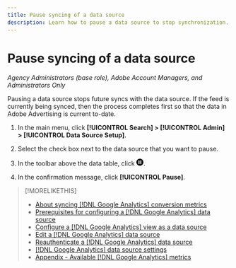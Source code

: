 ```yaml
---
title: Pause syncing of a data source
description: Learn how to pause a data source to stop synchronization. 
---
```

# Pause syncing of a data source

*Agency Administrators (base role), Adobe Account Managers, and Administrators Only*

Pausing a data source stops future syncs with the data source. If the feed is currently being synced, then the process completes first so that the data in Adobe Advertising is current to-date.

1. In the main menu, click **[!UICONTROL Search] > [!UICONTROL Admin] > [!UICONTROL Data Source Setup]**.

1. Select the check box next to the data source that you want to pause.

1. In the toolbar above the data table, click ![Pause](/help/search-social-commerce/assets/pause.png "Pause").

1. In the confirmation message, click **[!UICONTROL Pause]**.

>[!MORELIKETHIS]
>
>* [About syncing [!DNL Google Analytics] conversion metrics](data-source-about.md)
>* [Prerequisites for configuring a [!DNL Google Analytics] data source](data-source-prerequisites.md)
>* [Configure a [!DNL Google Analytics] view as a data source](data-source-configure.md)
>* [Edit a [!DNL Google Analytics] data source](data-source-edit.md)
>* [Reauthenticate a [!DNL Google Analytics] data source](data-source-reauthenticate.md)
>* [[!DNL Google Analytics] data source settings](data-source-settings.md)
>* [Appendix - Available [!DNL Google Analytics] metrics](data-source-ga-metrics.md)
